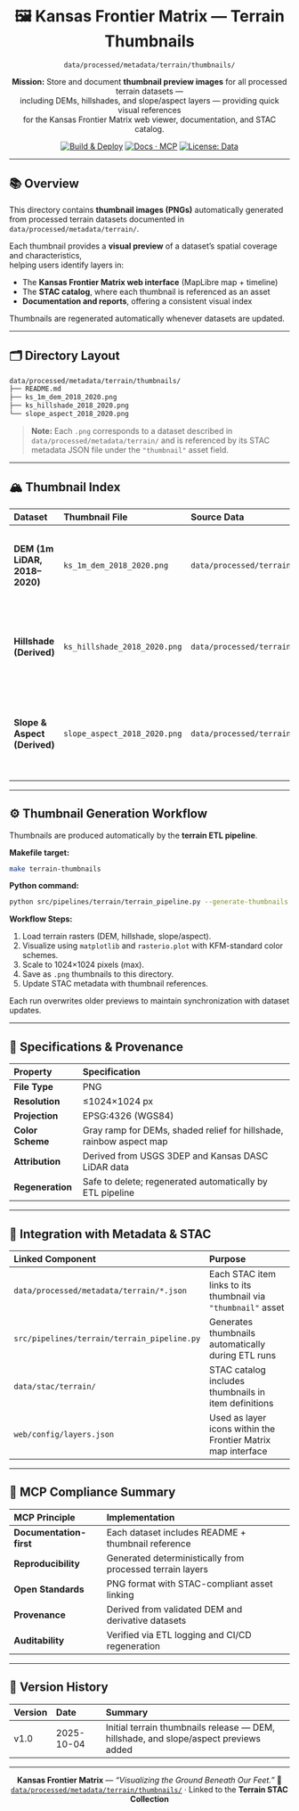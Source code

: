 <div align="center">

# 🖼️ Kansas Frontier Matrix — Terrain Thumbnails  
`data/processed/metadata/terrain/thumbnails/`

**Mission:** Store and document **thumbnail preview images** for all processed terrain datasets —  
including DEMs, hillshades, and slope/aspect layers — providing quick visual references  
for the Kansas Frontier Matrix web viewer, documentation, and STAC catalog.

[![Build & Deploy](https://github.com/bartytime4life/Kansas-Frontier-Matrix/actions/workflows/site.yml/badge.svg)](../../../../.github/workflows/site.yml)
[![Docs · MCP](https://img.shields.io/badge/Docs-MCP-blue)](../../../../docs/)
[![License: Data](https://img.shields.io/badge/License-CC--BY%204.0-green)](../../../../LICENSE)

</div>

---

## 📚 Overview

This directory contains **thumbnail images (PNGs)** automatically generated  
from processed terrain datasets documented in `data/processed/metadata/terrain/`.

Each thumbnail provides a **visual preview** of a dataset’s spatial coverage and characteristics,  
helping users identify layers in:
- The **Kansas Frontier Matrix web interface** (MapLibre map + timeline)  
- The **STAC catalog**, where each thumbnail is referenced as an asset  
- **Documentation and reports**, offering a consistent visual index  

Thumbnails are regenerated automatically whenever datasets are updated.

---

## 🗂️ Directory Layout

```bash
data/processed/metadata/terrain/thumbnails/
├── README.md
├── ks_1m_dem_2018_2020.png
├── ks_hillshade_2018_2020.png
└── slope_aspect_2018_2020.png
````

> **Note:**
> Each `.png` corresponds to a dataset described in
> `data/processed/metadata/terrain/` and is referenced by its STAC metadata JSON file
> under the `"thumbnail"` asset field.

---

## 🏔️ Thumbnail Index

| Dataset                       | Thumbnail File               | Source Data                                         | Description                                                                        |
| :---------------------------- | :--------------------------- | :-------------------------------------------------- | :--------------------------------------------------------------------------------- |
| **DEM (1m LiDAR, 2018–2020)** | `ks_1m_dem_2018_2020.png`    | `data/processed/terrain/ks_1m_dem_2018_2020.tif`    | Grayscale elevation map derived from 1m LiDAR tiles covering Kansas.               |
| **Hillshade (Derived)**       | `ks_hillshade_2018_2020.png` | `data/processed/terrain/ks_hillshade_2018_2020.tif` | Simulated illumination effect providing topographic relief visualization.          |
| **Slope & Aspect (Derived)**  | `slope_aspect_2018_2020.png` | `data/processed/terrain/slope_aspect_2018_2020.tif` | Colorized depiction of slope steepness and aspect direction derived from DEM data. |

---

## ⚙️ Thumbnail Generation Workflow

Thumbnails are produced automatically by the **terrain ETL pipeline**.

**Makefile target:**

```bash
make terrain-thumbnails
```

**Python command:**

```bash
python src/pipelines/terrain/terrain_pipeline.py --generate-thumbnails
```

**Workflow Steps:**

1. Load terrain rasters (DEM, hillshade, slope/aspect).
2. Visualize using `matplotlib` and `rasterio.plot` with KFM-standard color schemes.
3. Scale to 1024×1024 pixels (max).
4. Save as `.png` thumbnails to this directory.
5. Update STAC metadata with thumbnail references.

Each run overwrites older previews to maintain synchronization with dataset updates.

---

## 🧮 Specifications & Provenance

| Property         | Specification                                                       |
| :--------------- | :------------------------------------------------------------------ |
| **File Type**    | PNG                                                                 |
| **Resolution**   | ≤1024×1024 px                                                       |
| **Projection**   | EPSG:4326 (WGS84)                                                   |
| **Color Scheme** | Gray ramp for DEMs, shaded relief for hillshade, rainbow aspect map |
| **Attribution**  | Derived from USGS 3DEP and Kansas DASC LiDAR data                   |
| **Regeneration** | Safe to delete; regenerated automatically by ETL pipeline           |

---

## 🧩 Integration with Metadata & STAC

| Linked Component                            | Purpose                                                       |
| :------------------------------------------ | :------------------------------------------------------------ |
| `data/processed/metadata/terrain/*.json`    | Each STAC item links to its thumbnail via `"thumbnail"` asset |
| `src/pipelines/terrain/terrain_pipeline.py` | Generates thumbnails automatically during ETL runs            |
| `data/stac/terrain/`                        | STAC catalog includes thumbnails in item definitions          |
| `web/config/layers.json`                    | Used as layer icons within the Frontier Matrix map interface  |

---

## 🧠 MCP Compliance Summary

| MCP Principle           | Implementation                                            |
| :---------------------- | :-------------------------------------------------------- |
| **Documentation-first** | Each dataset includes README + thumbnail reference        |
| **Reproducibility**     | Generated deterministically from processed terrain layers |
| **Open Standards**      | PNG format with STAC-compliant asset linking              |
| **Provenance**          | Derived from validated DEM and derivative datasets        |
| **Auditability**        | Verified via ETL logging and CI/CD regeneration           |

---

## 📅 Version History

| Version | Date       | Summary                                                                              |
| :------ | :--------- | :----------------------------------------------------------------------------------- |
| v1.0    | 2025-10-04 | Initial terrain thumbnails release — DEM, hillshade, and slope/aspect previews added |

---

<div align="center">

**Kansas Frontier Matrix** — *“Visualizing the Ground Beneath Our Feet.”*
📍 [`data/processed/metadata/terrain/thumbnails/`](.) · Linked to the **Terrain STAC Collection**

</div>

